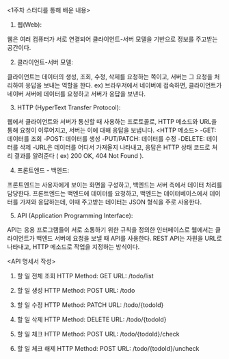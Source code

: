 <1주차 스터디를 통해 배운 내용>

1. 웹(Web):

웹은 여러 컴퓨터가 서로 연결되어 클라이언트-서버 모델을 기반으로 정보를 주고받는 공간이다. 

2. 클라이언트-서버 모델:

클라이언트는 데이터의 생성, 조회, 수정, 삭제를 요청하는 쪽이고, 서버는 그 요청을 처리하여 응답을 보내는 역할을 한다.
ex) 브라우저에서 네이버에 접속하면, 클라이언트가 네이버 서버에 데이터를 요청하고 서버가 응답을 보낸다.

3. HTTP (HyperText Transfer Protocol):

웹에서 클라이언트와 서버가 통신할 때 사용하는 프로토콜로, HTTP 메소드와 URL을 통해 요청이 이루어지고, 서버는 이에 대해 응답을 보냅니다.
<HTTP 메소드>
-GET: 데이터를 조회
-POST: 데이터를 생성
-PUT/PATCH: 데이터를 수정
-DELETE: 데이터를 삭제
-URL은 데이터를 어디서 가져올지 나타내고, 응답은 HTTP 상태 코드로 처리 결과를 알려준다 ( ex) 200 OK, 404 Not Found ).

4. 프론트엔드 - 백엔드:

프론트엔드는 사용자에게 보이는 화면을 구성하고, 백엔드는 서버 측에서 데이터 처리를 담당한다.
프론트엔드는 백엔드에 데이터를 요청하고, 백엔드는 데이터베이스에서 데이터를 가져와 응답하는데, 이때 주고받는 데이터는 JSON 형식을 주로 사용한다.

5. API (Application Programming Interface):

API는 응용 프로그램들이 서로 소통하기 위한 규칙을 정의한 인터페이스로 웹에서는 클라이언트가 백엔드 서버에 요청을 보낼 때 API를 사용한다.
REST API는 자원을 URL로 나타내고, HTTP 메소드로 작업을 지정하는 방식이다.

<API 명세서 작성>

1. 할 일 전체 조회
HTTP Method: GET
URL: /todo/list

2. 할 일 생성
HTTP Method: POST
URL: /todo

3. 할 일 수정
HTTP Method: PATCH
URL: /todo/{todoId}

4. 할 일 삭제
HTTP Method: DELETE
URL: /todo/{todoId}

5. 할 일 체크
HTTP Method: POST
URL: /todo/{todoId}/check

6. 할 일 체크 해제
HTTP Method: POST
URL: /todo/{todoId}/uncheck
